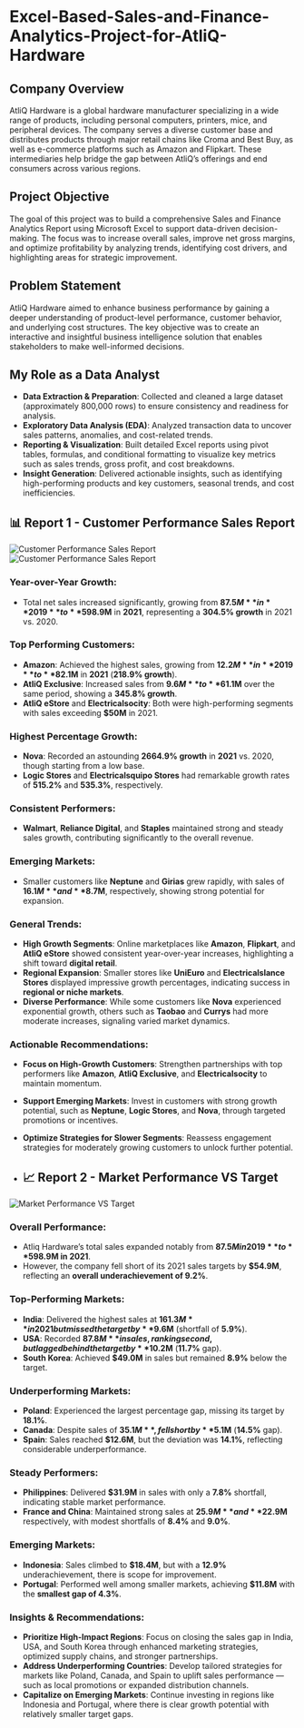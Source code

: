 # Excel-Based-Sales-and-Finance-Analytics-Project-for-AtliQ-Hardware

## **Company Overview**
AtliQ Hardware is a global hardware manufacturer specializing in a wide range of products, including personal computers, printers, mice, and peripheral devices. The company serves a diverse customer base and distributes products through major retail chains like Croma and Best Buy, as well as e-commerce platforms such as Amazon and Flipkart. These intermediaries help bridge the gap between AtliQ’s offerings and end consumers across various regions.

## **Project Objective**
The goal of this project was to build a comprehensive Sales and Finance Analytics Report using Microsoft Excel to support data-driven decision-making. The focus was to increase overall sales, improve net gross margins, and optimize profitability by analyzing trends, identifying cost drivers, and highlighting areas for strategic improvement.

## **Problem Statement**
AtliQ Hardware aimed to enhance business performance by gaining a deeper understanding of product-level performance, customer behavior, and underlying cost structures. The key objective was to create an interactive and insightful business intelligence solution that enables stakeholders to make well-informed decisions.

## **My Role as a Data Analyst**
- **Data Extraction & Preparation**: Collected and cleaned a large dataset (approximately 800,000 rows) to ensure consistency and readiness for analysis.
- **Exploratory Data Analysis (EDA)**: Analyzed transaction data to uncover sales patterns, anomalies, and cost-related trends.
- **Reporting & Visualization**: Built detailed Excel reports using pivot tables, formulas, and conditional formatting to visualize key metrics such as sales trends, gross profit, and cost breakdowns.
- **Insight Generation**: Delivered actionable insights, such as identifying high-performing products and key customers, seasonal trends, and cost inefficiencies.

## 📊 **Report 1 - Customer Performance Sales Report**

![Customer Performance Sales Report](https://github.com/TanishaSood2410/Excel-Based-Sales-and-Finance-Analytics-Project-for-AtliQ-Hardware/blob/main/Customer%20Performance%20Sales%20Report.png)
![Customer Performance Sales Report](https://github.com/TanishaSood2410/Excel-Based-Sales-and-Finance-Analytics-Project-for-AtliQ-Hardware/blob/main/Customer%20Performance%20Sales%20Report_.png)

### **Year-over-Year Growth**:
- Total net sales increased significantly, growing from **$87.5M** in **2019** to **$598.9M** in **2021**, representing a **304.5% growth** in 2021 vs. 2020.

### **Top Performing Customers**:
- **Amazon**: Achieved the highest sales, growing from **$12.2M** in **2019** to **$82.1M** in **2021** (**218.9% growth**).
- **AtliQ Exclusive**: Increased sales from **$9.6M** to **$61.1M** over the same period, showing a **345.8% growth**.
- **AtliQ eStore** and **Electricalsocity**: Both were high-performing segments with sales exceeding **$50M** in 2021.

### **Highest Percentage Growth**:
- **Nova**: Recorded an astounding **2664.9% growth** in **2021** vs. 2020, though starting from a low base.
- **Logic Stores** and **Electricalsquipo Stores** had remarkable growth rates of **515.2%** and **535.3%**, respectively.

### **Consistent Performers**:
- **Walmart**, **Reliance Digital**, and **Staples** maintained strong and steady sales growth, contributing significantly to the overall revenue.

### **Emerging Markets**:
- Smaller customers like **Neptune** and **Girias** grew rapidly, with sales of **$16.1M** and **$8.7M**, respectively, showing strong potential for expansion.

### **General Trends**:
- **High Growth Segments**: Online marketplaces like **Amazon**, **Flipkart**, and **AtliQ eStore** showed consistent year-over-year increases, highlighting a shift toward **digital retail**.
- **Regional Expansion**: Smaller stores like **UniEuro** and **Electricalslance Stores** displayed impressive growth percentages, indicating success in **regional or niche markets**.
- **Diverse Performance**: While some customers like **Nova** experienced exponential growth, others such as **Taobao** and **Currys** had more moderate increases, signaling varied market dynamics.

### **Actionable Recommendations**:
- **Focus on High-Growth Customers**: Strengthen partnerships with top performers like **Amazon**, **AtliQ Exclusive**, and **Electricalsocity** to maintain momentum.
- **Support Emerging Markets**: Invest in customers with strong growth potential, such as **Neptune**, **Logic Stores**, and **Nova**, through targeted promotions or incentives.
- **Optimize Strategies for Slower Segments**: Reassess engagement strategies for moderately growing customers to unlock further potential.

- ## 📈 **Report 2 - Market Performance VS Target**

 ![Market Performance VS Target](https://github.com/TanishaSood2410/Excel-Based-Sales-and-Finance-Analytics-Project-for-AtliQ-Hardware/blob/main/Market%20Performance%20VS%20Target.png)

### **Overall Performance**:
- Atliq Hardware’s total sales expanded notably from **$87.5M in 2019** to **$598.9M in 2021**.
- However, the company fell short of its 2021 sales targets by **$54.9M**, reflecting an **overall underachievement of 9.2%**.

### **Top-Performing Markets**:
- **India**: Delivered the highest sales at **$161.3M** in 2021 but missed the target by **$9.6M** (shortfall of **5.9%**).
- **USA**: Recorded **$87.8M** in sales, ranking second, but lagged behind the target by **$10.2M** (**11.7%** gap).
- **South Korea**: Achieved **$49.0M** in sales but remained **8.9%** below the target.

### **Underperforming Markets**:
- **Poland**: Experienced the largest percentage gap, missing its target by **18.1%**.
- **Canada**: Despite sales of **$35.1M**, fell short by **$5.1M** (**14.5%** gap).
- **Spain**: Sales reached **$12.6M**, but the deviation was **14.1%**, reflecting considerable underperformance.

### **Steady Performers**:
- **Philippines**: Delivered **$31.9M** in sales with only a **7.8%** shortfall, indicating stable market performance.
- **France and China**: Maintained strong sales at **$25.9M** and **$22.9M** respectively, with modest shortfalls of **8.4%** and **9.0%**.

### **Emerging Markets**:
- **Indonesia**: Sales climbed to **$18.4M**, but with a **12.9%** underachievement, there is scope for improvement.
- **Portugal**: Performed well among smaller markets, achieving **$11.8M** with the **smallest gap of 4.3%**.

### **Insights & Recommendations**:
- **Prioritize High-Impact Regions**: Focus on closing the sales gap in India, USA, and South Korea through enhanced marketing strategies, optimized supply chains, and stronger partnerships.
- **Address Underperforming Countries**: Develop tailored strategies for markets like Poland, Canada, and Spain to uplift sales performance — such as local promotions or expanded distribution channels.
- **Capitalize on Emerging Markets**: Continue investing in regions like Indonesia and Portugal, where there is clear growth potential with relatively smaller target gaps.


